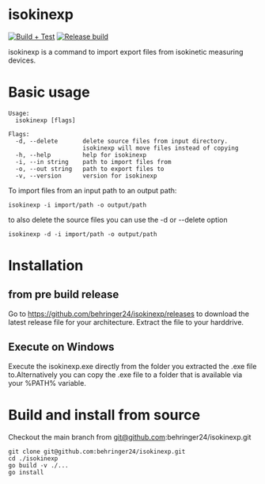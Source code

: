# isokinexp
[![Build + Test](https://github.com/behringer24/isokinexp/actions/workflows/go.yml/badge.svg)](https://github.com/behringer24/isokinexp/actions/workflows/go.yml)
[![Release build](https://github.com/behringer24/isokinexp/actions/workflows/release.yml/badge.svg)](https://github.com/behringer24/isokinexp/actions/workflows/release.yml)

isokinexp is a command to import export files from isokinetic measuring devices.

# Basic usage

```
Usage:
  isokinexp [flags]

Flags:
  -d, --delete       delete source files from input directory.
                     isokinexp will move files instead of copying
  -h, --help         help for isokinexp
  -i, --in string    path to import files from
  -o, --out string   path to export files to
  -v, --version      version for isokinexp
```

To import files from an input path to an output path:

```
isokinexp -i import/path -o output/path
```

to also delete the source files you can use the -d or --delete option

```
isokinexp -d -i import/path -o output/path
```

# Installation
## from pre build release

Go to https://github.com/behringer24/isokinexp/releases to download the latest release file for your architecture. Extract the file to your harddrive.

## Execute on Windows

Execute the isokinexp.exe directly from the folder you extracted the .exe file to.Alternatively you can copy the .exe file to a folder that is available via your %PATH% variable.

# Build and install from source

Checkout the main branch from git@github.com:behringer24/isokinexp.git

```
git clone git@github.com:behringer24/isokinexp.git
cd ./isokinexp
go build -v ./...
go install
```
